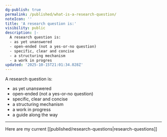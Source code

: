 ```yaml
---
dg-publish: true
permalink: /published/what-is-a-research-question/
noteIcon: ''
title: 'A research question is:'
visibility: public
description: |-
  A research question is:
  - as yet unanswered
  - open-ended (not a yes-or-no question)
  - specific, clear and concise 
  - a structuring mechanism
  - a work in progres
updated: '2025-10-15T21:01:34.028Z'
---
```


A research question is:
- as yet unanswered
- open-ended (not a yes-or-no question)
- specific, clear and concise 
- a structuring mechanism
- a work in progress 
- a guide along the way 

---

Here are my current [[published/research-questions\|research-questions]]
